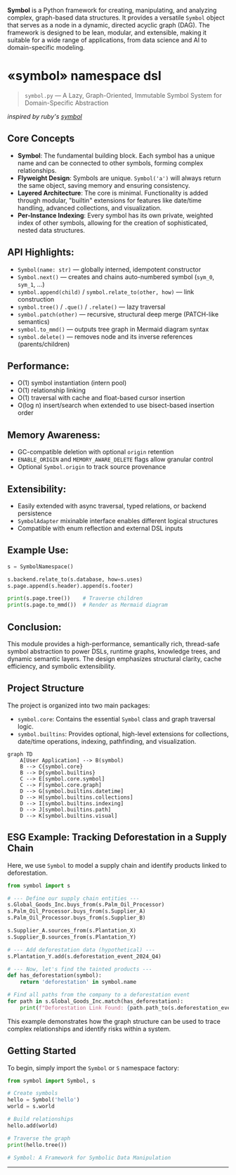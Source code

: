 
**Symbol** is a Python framework for creating, manipulating, and analyzing complex, graph-based data structures. It provides a versatile `Symbol` object that serves as a node in a dynamic, directed acyclic graph (DAG). The framework is designed to be lean, modular, and extensible, making it suitable for a wide range of applications, from data science and AI to domain-specific modeling.

# «symbol» namespace dsl

> `symbol.py` — A Lazy, Graph-Oriented, Immutable Symbol System for Domain-Specific Abstraction

_inspired by ruby's [symbol](https://ruby-doc.org/core-2.5.3/Symbol.html)_

## Core Concepts

-   **Symbol**: The fundamental building block. Each symbol has a unique name and can be connected to other symbols, forming complex relationships.
-   **Flyweight Design**: Symbols are unique. `Symbol('a')` will always return the same object, saving memory and ensuring consistency.
-   **Layered Architecture**: The core is minimal. Functionality is added through modular, "builtin" extensions for features like date/time handling, advanced collections, and visualization.
-   **Per-Instance Indexing**: Every symbol has its own private, weighted index of other symbols, allowing for the creation of sophisticated, nested data structures.


API Highlights:
---------------
- `Symbol(name: str)` — globally interned, idempotent constructor
- `Symbol.next()` — creates and chains auto-numbered symbol (`sym_0`, `sym_1`, …)
- `symbol.append(child)` / `symbol.relate_to(other, how)` — link construction
- `symbol.tree()` / `.que()` / `.relate()` — lazy traversal
- `symbol.patch(other)` — recursive, structural deep merge (PATCH-like semantics)
- `symbol.to_mmd()` — outputs tree graph in Mermaid diagram syntax
- `symbol.delete()` — removes node and its inverse references (parents/children)

Performance:
------------
- O(1) symbol instantiation (intern pool)
- O(1) relationship linking
- O(1) traversal with cache and float-based cursor insertion
- O(log n) insert/search when extended to use bisect-based insertion order

Memory Awareness:
-----------------
- GC-compatible deletion with optional `origin` retention
- `ENABLE_ORIGIN` and `MEMORY_AWARE_DELETE` flags allow granular control
- Optional `Symbol.origin` to track source provenance

Extensibility:
--------------
- Easily extended with async traversal, typed relations, or backend persistence
- `SymbolAdapter` mixinable interface enables different logical structures
- Compatible with enum reflection and external DSL inputs

Example Use:
------------
```python
s = SymbolNamespace()

s.backend.relate_to(s.database, how=s.uses)
s.page.append(s.header).append(s.footer)

print(s.page.tree())    # Traverse children
print(s.page.to_mmd())  # Render as Mermaid diagram
```

Conclusion:
-----------
This module provides a high-performance, semantically rich, thread-safe symbol abstraction to power DSLs, runtime graphs, knowledge trees, and dynamic semantic layers. The design emphasizes structural clarity, cache efficiency, and symbolic extensibility.


## Project Structure

The project is organized into two main packages:

-   `symbol.core`: Contains the essential `Symbol` class and graph traversal logic.
-   `symbol.builtins`: Provides optional, high-level extensions for collections, date/time operations, indexing, pathfinding, and visualization.

```mermaid
graph TD
    A[User Application] --> B(symbol)
    B --> C{symbol.core}
    B --> D{symbol.builtins}
    C --> E[symbol.core.symbol]
    C --> F[symbol.core.graph]
    D --> G[symbol.builtins.datetime]
    D --> H[symbol.builtins.collections]
    D --> I[symbol.builtins.indexing]
    D --> J[symbol.builtins.path]
    D --> K[symbol.builtins.visual]
```

## ESG Example: Tracking Deforestation in a Supply Chain

Here, we use `Symbol` to model a supply chain and identify products linked to deforestation.

```python
from symbol import s

# --- Define our supply chain entities ---
s.Global_Goods_Inc.buys_from(s.Palm_Oil_Processor)
s.Palm_Oil_Processor.buys_from(s.Supplier_A)
s.Palm_Oil_Processor.buys_from(s.Supplier_B)

s.Supplier_A.sources_from(s.Plantation_X)
s.Supplier_B.sources_from(s.Plantation_Y)

# --- Add deforestation data (hypothetical) ---
s.Plantation_Y.add(s.deforestation_event_2024_Q4)

# --- Now, let's find the tainted products ---
def has_deforestation(symbol):
    return 'deforestation' in symbol.name

# Find all paths from the company to a deforestation event
for path in s.Global_Goods_Inc.match(has_deforestation):
    print(f"Deforestation Link Found: {path.path_to(s.deforestation_event_2024_Q4)}")

```

This example demonstrates how the graph structure can be used to trace complex relationships and identify risks within a system.

## Getting Started

To begin, simply import the `Symbol` or `S` namespace factory:

```python
from symbol import Symbol, s

# Create symbols
hello = Symbol('hello')
world = s.world

# Build relationships
hello.add(world)

# Traverse the graph
print(hello.tree())

# Symbol: A Framework for Symbolic Data Manipulation
```

---
